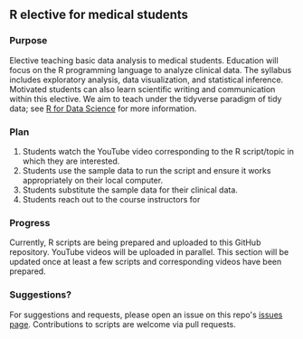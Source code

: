 ## R elective for medical students

### Purpose

Elective teaching basic data analysis to medical students.
Education will focus on the R programming language to analyze clinical data.
The syllabus includes exploratory analysis, data visualization, and statistical inference.
Motivated students can also learn scientific writing and communication within this elective.
We aim to teach under the tidyverse paradigm of tidy data; see [R for Data Science](https://r4ds.had.co.nz/) for more information.

### Plan

1. Students watch the YouTube video corresponding to the R script/topic in which they are interested.
2. Students use the sample data to run the script and ensure it works appropriately on their local computer.
3. Students substitute the sample data for their clinical data.
4. Students reach out to the course instructors for 

### Progress

Currently, R scripts are being prepared and uploaded to this GitHub repository.
YouTube videos will be uploaded in parallel.
This section will be updated once at least a few scripts and corresponding videos have been prepared.

### Suggestions?

For suggestions and requests, please open an issue on this repo's [issues page](https://github.com/rrrlw/r-elective/issues/).
Contributions to scripts are welcome via pull requests.
